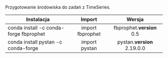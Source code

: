 Przygotowanie środowiska do zadań z TimeSeries.

|Instalacja | Import | Wersja |
| ------------- |:-------------:|:-------------:|
conda install -c conda-forge fbprophet | import fbprophet | fbprophet.__version__ 0.5
conda install pystan -c conda-forge| import pystan | pystan.__version__ 2.19.0.0